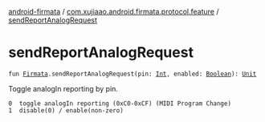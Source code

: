 [android-firmata](../index.md) / [com.xujiaao.android.firmata.protocol.feature](index.md) / [sendReportAnalogRequest](./send-report-analog-request.md)

# sendReportAnalogRequest

`fun `[`Firmata`](../com.xujiaao.android.firmata.protocol/-firmata/index.md)`.sendReportAnalogRequest(pin: `[`Int`](https://kotlinlang.org/api/latest/jvm/stdlib/kotlin/-int/index.html)`, enabled: `[`Boolean`](https://kotlinlang.org/api/latest/jvm/stdlib/kotlin/-boolean/index.html)`): `[`Unit`](https://kotlinlang.org/api/latest/jvm/stdlib/kotlin/-unit/index.html)

Toggle analogIn reporting by pin.

```
0  toggle analogIn reporting (0xC0-0xCF) (MIDI Program Change)
1  disable(0) / enable(non-zero)
```

